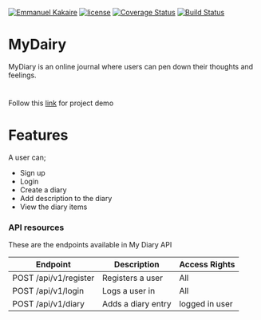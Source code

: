 [![Emmanuel Kakaire](https://img.shields.io/badge/Emmanuel%20Kakaire-MyDiary-green.svg)]()
[![license](https://img.shields.io/badge/HTML-HTML5-orange.svg)]()
[![Coverage Status](https://coveralls.io/repos/github/kakaemma/MyDairy/badge.svg?branch=dev)](https://coveralls.io/github/kakaemma/MyDairy?branch=dev)
[![Build Status](https://travis-ci.org/kakaemma/MyDairy.svg?branch=dev)](https://travis-ci.org/kakaemma/MyDairy)

# MyDairy
MyDiary is an online journal where users can pen down their thoughts and feelings.
#
Follow this [link](https://kakaemma.github.io/MyDairy/ "My Diary UI demo") for project demo
# Features
A user can;
* Sign up
* Login
* Create a diary
* Add description to the diary
* View the diary items

### API resources

These are the endpoints available in My Diary API

Endpoint | Description| Access Rights
------------ | ------------- | ------------- 
POST /api/v1/register | Registers a user | All
POST /api/v1/login |Logs a user in | All
POST /api/v1/diary |Adds a diary entry | logged in user

